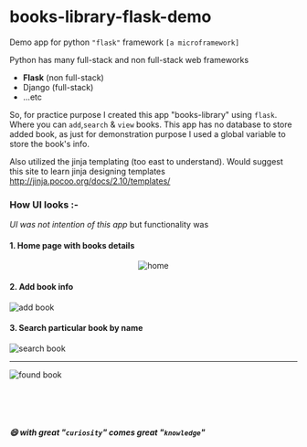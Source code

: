 # books-library-flask-demo
Demo app for python `"flask"` framework `[a microframework]`

Python has many full-stack and non full-stack web frameworks 
   <ul><li><b>Flask</b> (non full-stack)</li>
   <li>Django (full-stack)</li>
   <li>...etc</li>
   </ul>

So, for practice purpose I created this app "books-library" using `flask`. Where you can `add`,`search` & `view` books.
This app has no database to store added book, as just for demonstration purpose I used a global variable to store the book's info.

Also utilized the jinja templating (too east to understand). Would suggest this site to learn jinja designing templates http://jinja.pocoo.org/docs/2.10/templates/

### How UI looks :-

_UI was not intention of this app_ but functionality was

  #### 1. Home page with books details 
  <center><img src="https://github.com/khanabid20/books-library-flask-demo/blob/master/images/books-home.PNG" alt="home" /></center>

  #### 2. Add book info

   ![add book](https://github.com/khanabid20/books-library-flask-demo/blob/master/images/add-book.PNG)

  #### 3. Search particular book by name
  
   ![search book](https://github.com/khanabid20/books-library-flask-demo/blob/master/images/search-book.PNG)
  <hr />
  
   ![found book](https://github.com/khanabid20/books-library-flask-demo/blob/master/images/found-book.PNG)
   
   
   
<br /><br /><br />
##### :smile: with great "`curiosity`" comes great "`knowledge`"
